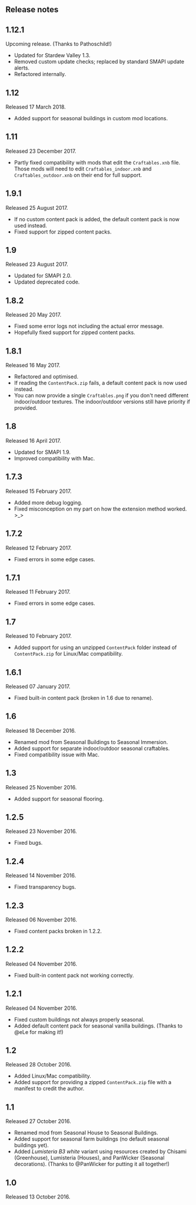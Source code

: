 ## Release notes
## 1.12.1
Upcoming release. (Thanks to Pathoschild!)

* Updated for Stardew Valley 1.3.
* Removed custom update checks; replaced by standard SMAPI update alerts.
* Refactored internally.

## 1.12
Released 17 March 2018.

* Added support for seasonal buildings in custom mod locations.

## 1.11
Released 23 December 2017.

* Partly fixed compatibility with mods that edit the `Craftables.xnb` file. Those mods will need to edit `Craftables_indoor.xnb` and `Craftables_outdoor.xnb` on their end for full support.

## 1.9.1
Released 25 August 2017.

* If no custom content pack is added, the default content pack is now used instead.
* Fixed support for zipped content packs.

## 1.9
Released 23 August 2017.

* Updated for SMAPI 2.0.
* Updated deprecated code.

## 1.8.2
Released 20 May 2017.

* Fixed some error logs not including the actual error message.
* Hopefully fixed support for zipped content packs.

## 1.8.1
Released 16 May 2017.

* Refactored and optimised.
* If reading the `ContentPack.zip` fails, a default content pack is now used instead.
* You can now provide a single `Craftables.png` if you don't need different indoor/outdoor textures. The indoor/outdoor versions still have priority if provided.

## 1.8
Released 16 April 2017.

* Updated for SMAPI 1.9.
* Improved compatibility with Mac.

## 1.7.3
Released 15 February 2017.

* Added more debug logging.
* Fixed misconception on my part on how the extension method worked. >_>

## 1.7.2
Released 12 February 2017.

* Fixed errors in some edge cases.

## 1.7.1
Released 11 February 2017.

* Fixed errors in some edge cases.

## 1.7
Released 10 February 2017.

* Added support for using an unzipped `ContentPack` folder instead of `ContentPack.zip` for Linux/Mac compatibility.

## 1.6.1
Released 07 January 2017.

* Fixed built-in content pack (broken in 1.6 due to rename).

## 1.6
Released 18 December 2016.

* Renamed mod from Seasonal Buildings to Seasonal Immersion.
* Added support for separate indoor/outdoor seasonal craftables.
* Fixed compatibility issue with Mac.

## 1.3
Released 25 November 2016.

* Added support for seasonal flooring.

## 1.2.5
Released 23 November 2016.

* Fixed bugs.

## 1.2.4
Released 14 November 2016.

* Fixed transparency bugs.

## 1.2.3
Released 06 November 2016.

* Fixed content packs broken in 1.2.2.

## 1.2.2
Released 04 November 2016.

* Fixed built-in content pack not working correctly.

## 1.2.1
Released 04 November 2016.

* Fixed custom buildings not always properly seasonal.
* Added default content pack for seasonal vanilla buildings. (Thanks to @eLe for making it!)

## 1.2 
Released 28 October 2016.

* Added Linux/Mac compatibility.
* Added support for providing a zipped `ContentPack.zip` file with a manifest to credit the author.

## 1.1 
Released 27 October 2016.

* Renamed mod from Seasonal House to Seasonal Buildings.
* Added support for seasonal farm buildings (no default seasonal buildings yet).
* Added _Lumisteria B3 white_ variant using resources created by Chisami (Greenhouse), Lumisteria (Houses), and PanWicker (Seasonal decorations). (Thanks to @PanWicker for putting it all together!)

## 1.0
Released 13 October 2016.
